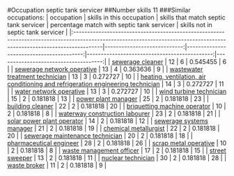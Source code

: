 #Occupation septic tank servicer
##Number skills 11
###Similar occupations:
| occupation                                                                                                                                                            |   skills in this occupation |   skills that match septic tank servicer |   percentage match with septic tank servicer |   skills not in septic tank servicer |
|:----------------------------------------------------------------------------------------------------------------------------------------------------------------------|----------------------------:|-----------------------------------------:|---------------------------------------------:|-------------------------------------:|
| [sewerage cleaner](sewerage_cleaner.md)                                                                                                                               |                          12 |                                        6 |                                     0.545455 |                                    6 |
| [sewerage network operative](sewerage_network_operative.md)                                                                                                           |                          13 |                                        4 |                                     0.363636 |                                    9 |
| [wastewater treatment technician](wastewater_treatment_technician.md)                                                                                                 |                          13 |                                        3 |                                     0.272727 |                                   10 |
| [heating, ventilation, air conditioning and refrigeration engineering technician](heating,_ventilation,_air_conditioning_and_refrigeration_engineering_technician.md) |                          14 |                                        3 |                                     0.272727 |                                   11 |
| [water network operative](water_network_operative.md)                                                                                                                 |                          13 |                                        3 |                                     0.272727 |                                   10 |
| [wind turbine technician](wind_turbine_technician.md)                                                                                                                 |                          15 |                                        2 |                                     0.181818 |                                   13 |
| [power plant manager](power_plant_manager.md)                                                                                                                         |                          25 |                                        2 |                                     0.181818 |                                   23 |
| [building cleaner](building_cleaner.md)                                                                                                                               |                          22 |                                        2 |                                     0.181818 |                                   20 |
| [briquetting machine operator](briquetting_machine_operator.md)                                                                                                       |                          10 |                                        2 |                                     0.181818 |                                    8 |
| [waterway construction labourer](waterway_construction_labourer.md)                                                                                                   |                          23 |                                        2 |                                     0.181818 |                                   21 |
| [solar power plant operator](solar_power_plant_operator.md)                                                                                                           |                          14 |                                        2 |                                     0.181818 |                                   12 |
| [sewerage systems manager](sewerage_systems_manager.md)                                                                                                               |                          21 |                                        2 |                                     0.181818 |                                   19 |
| [chemical metallurgist](chemical_metallurgist.md)                                                                                                                     |                          22 |                                        2 |                                     0.181818 |                                   20 |
| [sewerage maintenance technician](sewerage_maintenance_technician.md)                                                                                                 |                          20 |                                        2 |                                     0.181818 |                                   18 |
| [pharmaceutical engineer](pharmaceutical_engineer.md)                                                                                                                 |                          28 |                                        2 |                                     0.181818 |                                   26 |
| [scrap metal operative](scrap_metal_operative.md)                                                                                                                     |                          10 |                                        2 |                                     0.181818 |                                    8 |
| [waste management officer](waste_management_officer.md)                                                                                                               |                          17 |                                        2 |                                     0.181818 |                                   15 |
| [street sweeper](street_sweeper.md)                                                                                                                                   |                          13 |                                        2 |                                     0.181818 |                                   11 |
| [nuclear technician](nuclear_technician.md)                                                                                                                           |                          30 |                                        2 |                                     0.181818 |                                   28 |
| [waste broker](waste_broker.md)                                                                                                                                       |                          11 |                                        2 |                                     0.181818 |                                    9 |
